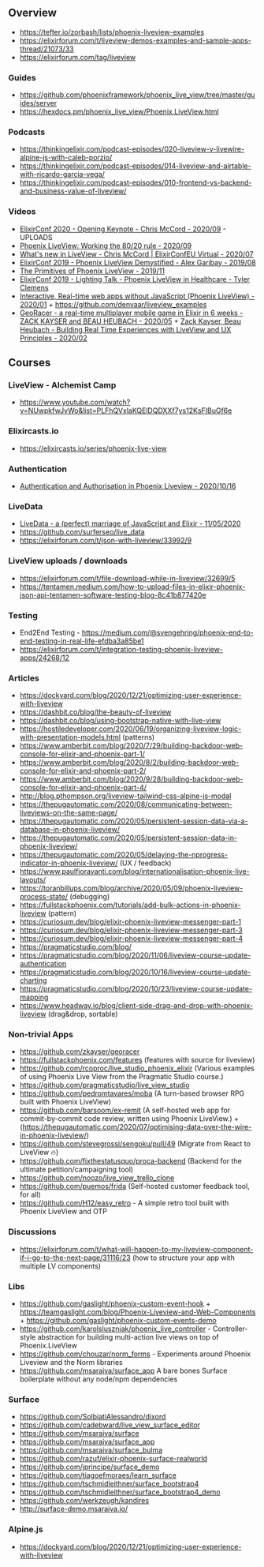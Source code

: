 ## Overview
  - https://tefter.io/zorbash/lists/phoenix-liveview-examples
  - https://elixirforum.com/t/liveview-demos-examples-and-sample-apps-thread/21073/33
  - https://elixirforum.com/tag/liveview


### Guides
  - https://github.com/phoenixframework/phoenix_live_view/tree/master/guides/server
  - https://hexdocs.pm/phoenix_live_view/Phoenix.LiveView.html


### Podcasts
  - https://thinkingelixir.com/podcast-episodes/020-liveview-v-livewire-alpine-js-with-caleb-porzio/
  - https://thinkingelixir.com/podcast-episodes/014-liveview-and-airtable-with-ricardo-garcia-vega/
  - https://thinkingelixir.com/podcast-episodes/010-frontend-vs-backend-and-business-value-of-liveview/

### Videos
  - [ElixirConf 2020 - Opening Keynote - Chris McCord - 2020/09](https://www.youtube.com/watch?v=QJkopba8yyE) - UPLOADS
  - [Phoenix LiveView: Working the 80/20 rule - 2020/09](https://www.youtube.com/watch?v=S2SzQLNRZf4)
  - [What's new in LiveView - Chris McCord | ElixirConfEU Virtual - 2020/07](https://www.youtube.com/watch?v=VU1JMg9AbLQ)
  - [ElixirConf 2019 - Phoenix LiveView Demystified - Alex Garibay - 2019/08](https://www.youtube.com/watch?v=9eOo8hSbMAc)
  - [The Primitives of Phoenix LiveView - 2019/11](https://www.youtube.com/watch?v=gPSXxtgmyB8)
  - [ElixirConf 2019 - Lighting Talk - Phoenix LiveView in Healthcare - Tyler Clemens](https://www.youtube.com/watch?v=3SWksXENYJg&t=1s)
  - [Interactive, Real-time web apps without JavaScript (Phoenix LiveView) - 2020/01](https://www.youtube.com/watch?v=W28SJZUkQAc) + https://github.com/denvaar/liveview_examples
  - [GeoRacer - a real-time multiplayer mobile game in Elixir in 6 weeks - ZACK KAYSER and BEAU HEUBACH - 2020/05](https://youtu.be/5DGUqcd-HWQ) + [Zack Kayser, Beau Heubach - Building Real Time Experiences with LiveView and UX Principles - 2020/02](https://youtu.be/cMFZbYBPfqA)


## Courses

### LiveView - Alchemist Camp
  - https://www.youtube.com/watch?v=NUwpkfwJvWo&list=PLFhQVxlaKQElDQDXXf7ys12KsFIBuGf6e


### Elixircasts.io
  - https://elixircasts.io/series/phoenix-live-view

### Authentication
  - [Authentication and Authorisation in Phoenix Liveview - 2020/10/16](https://www.leanpanda.com/blog/authentication-and-authorisation-in-phoenix-liveview/?s=09)

### LiveData
  - [LiveData - a (perfect) marriage of JavaScript and Elixir - 11/05/2020](https://www.youtube.com/watch?v=fvNy9bh8_vs)
  - https://github.com/surferseo/live_data
  - https://elixirforum.com/t/json-with-liveview/33992/9


### LiveView uploads / downloads
  - https://elixirforum.com/t/file-download-while-in-liveview/32699/5
  - https://tentamen.medium.com/how-to-upload-files-in-elixir-phoenix-json-api-tentamen-software-testing-blog-8c41b877420e


### Testing
  - End2End Testing - https://medium.com/@svengehring/phoenix-end-to-end-testing-in-real-life-efdba3a85be1
  - https://elixirforum.com/t/integration-testing-phoenix-liveview-apps/24268/12

### Articles
  - https://dockyard.com/blog/2020/12/21/optimizing-user-experience-with-liveview
  - https://dashbit.co/blog/the-beauty-of-liveview
  - https://dashbit.co/blog/using-bootstrap-native-with-live-view
  - https://hostiledeveloper.com/2020/06/19/organizing-liveview-logic-with-presentation-models.html (patterns)
  - https://www.amberbit.com/blog/2020/7/29/building-backdoor-web-console-for-elixir-and-phoenix-part-1/
  - https://www.amberbit.com/blog/2020/8/2/building-backdoor-web-console-for-elixir-and-phoenix-part-2/
  - https://www.amberbit.com/blog/2020/9/28/building-backdoor-web-console-for-elixir-and-phoenix-part-4/
  - http://blog.pthompson.org/liveview-tailwind-css-alpine-js-modal
  - https://thepugautomatic.com/2020/08/communicating-between-liveviews-on-the-same-page/
  - https://thepugautomatic.com/2020/05/persistent-session-data-via-a-database-in-phoenix-liveview/
  - https://thepugautomatic.com/2020/05/persistent-session-data-in-phoenix-liveview/
  - https://thepugautomatic.com/2020/05/delaying-the-nprogress-indicator-in-phoenix-liveview/ (UX / feedback)
  - https://www.paulfioravanti.com/blog/internationalisation-phoenix-live-layouts/
  - https://toranbillups.com/blog/archive/2020/05/09/phoenix-liveview-process-state/ (debugging)
  - https://fullstackphoenix.com/tutorials/add-bulk-actions-in-phoenix-liveview (pattern)
  - https://curiosum.dev/blog/elixir-phoenix-liveview-messenger-part-1
  - https://curiosum.dev/blog/elixir-phoenix-liveview-messenger-part-3
  - https://curiosum.dev/blog/elixir-phoenix-liveview-messenger-part-4
  - https://pragmaticstudio.com/blog/
  - https://pragmaticstudio.com/blog/2020/11/06/liveview-course-update-authentication
  - https://pragmaticstudio.com/blog/2020/10/16/liveview-course-update-charting
  - https://pragmaticstudio.com/blog/2020/10/23/liveview-course-update-mapping
  - https://www.headway.io/blog/client-side-drag-and-drop-with-phoenix-liveview (drag&drop, sortable)

### Non-trivial Apps
  - https://github.com/zkayser/georacer
  - https://fullstackphoenix.com/features (features with source for liveview)
  - https://github.com/rcoproc/live_studio_phoenix_elixir (Various examples of using Phoenix Live View from the Pragmatic Studio course.)
  - https://github.com/pragmaticstudio/live_view_studio
  - https://github.com/pedromtavares/moba (A turn-based browser RPG built with Phoenix LiveView)
  - https://github.com/barsoom/ex-remit (A self-hosted web app for commit-by-commit code review, written using Phoenix LiveView.) + (https://thepugautomatic.com/2020/07/optimising-data-over-the-wire-in-phoenix-liveview/)
  - https://github.com/stevegrossi/sengoku/pull/49 (Migrate from React to LiveView 🔥)
  - https://github.com/fixthestatusquo/proca-backend (Backend for the ultimate petition/campaigning tool)
  - https://github.com/noozo/live_view_trello_clone
  - https://github.com/puemos/frida (Self-hosted customer feedback tool, for all)
  - https://github.com/H12/easy_retro - A simple retro tool built with Phoenix LiveView and OTP


### Discussions
  - https://elixirforum.com/t/what-will-happen-to-my-liveview-component-if-i-go-to-the-next-page/31116/23
    (how to structure your app with multiple LV components)


### Libs
  - https://github.com/gaslight/phoenix-custom-event-hook + https://teamgaslight.com/blog/Phoenix-Liveview-and-Web-Components + https://github.com/gaslight/phoenix-custom-events-demo
  - https://github.com/karolsluszniak/phoenix_live_controller - Controller-style abstraction for building multi-action live views on top of Phoenix.LiveView
  - https://github.com/chouzar/norm_forms - Experiments around Phoenix Liveview and the Norm libraries
  - https://github.com/msaraiva/surface_app A bare bones Surface boilerplate without any node/npm dependencies


### Surface
  - https://github.com/SolbiatiAlessandro/dixord
  - https://github.com/cadebward/live_view_surface_editor
  - https://github.com/msaraiva/surface
  - https://github.com/msaraiva/surface_app
  - https://github.com/msaraiva/surface_bulma
  - https://github.com/razuf/elixir-phoenix-surface-realworld
  - https://github.com/jprincipe/surface_demo
  - https://github.com/tiagoefmoraes/learn_surface
  - https://github.com/tschmidleithner/surface_bootstrap4
  - https://github.com/tschmidleithner/surface_bootstrap4_demo
  - https://github.com/werkzeugh/kandires
  - http://surface-demo.msaraiva.io/



### Alpine.js
  - https://dockyard.com/blog/2020/12/21/optimizing-user-experience-with-liveview